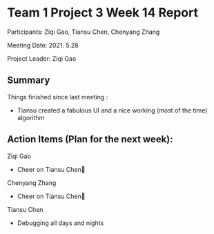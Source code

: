 # Team 1 Project 3 Week 14 Report

Participants:  Ziqi Gao, Tiansu Chen, Chenyang Zhang

Meeting Date:  2021. 5.28

Project Leader: Ziqi Gao

## Summary

Things finished since last meeting : 

- Tiansu created a fabulous UI and a nice working (most of the time) algorithm

## Action Items (Plan for the next week):

Ziqi Gao

- Cheer on Tiansu Chen👏

Chenyang Zhang

- Cheer on Tiansu Chen👏

Tiansu Chen

- Debugging all days and nights

